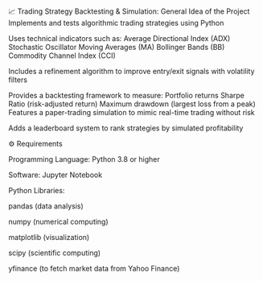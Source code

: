 📈 Trading Strategy Backtesting & Simulation:
 General Idea of the Project
Implements and tests algorithmic trading strategies using Python

Uses technical indicators such as:
Average Directional Index (ADX)
Stochastic Oscillator
Moving Averages (MA)
Bollinger Bands (BB)
Commodity Channel Index (CCI)

Includes a refinement algorithm to improve entry/exit signals with volatility filters

Provides a backtesting framework to measure:
Portfolio returns
Sharpe Ratio (risk-adjusted return)
Maximum drawdown (largest loss from a peak)
Features a paper-trading simulation to mimic real-time trading without risk

Adds a leaderboard system to rank strategies by simulated profitability

⚙️ Requirements

Programming Language: Python 3.8 or higher

Software: Jupyter Notebook

Python Libraries:

pandas (data analysis)

numpy (numerical computing)

matplotlib (visualization)

scipy (scientific computing)

yfinance (to fetch market data from Yahoo Finance)
